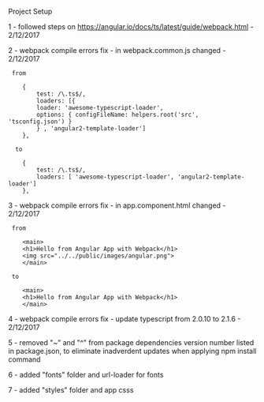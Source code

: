 
Project Setup 

1 -
    followed steps on https://angular.io/docs/ts/latest/guide/webpack.html - 2/12/2017

2 - 
    webpack compile errors fix - in webpack.common.js changed - 2/12/2017
      
     from

        {
            test: /\.ts$/,
            loaders: [{
            loader: 'awesome-typescript-loader',
            options: { configFileName: helpers.root('src', 'tsconfig.json') }
            } , 'angular2-template-loader']
        },

      to 

        {
            test: /\.ts$/,
            loaders: [ 'awesome-typescript-loader', 'angular2-template-loader']
        },
      
 3 - 
     webpack compile errors fix - in app.component.html changed - 2/12/2017
    
     from

        <main>
        <h1>Hello from Angular App with Webpack</h1>
        <img src="../../public/images/angular.png">
        </main>

     to 

        <main>
        <h1>Hello from Angular App with Webpack</h1>
        </main>


4 -
    webpack compile errors fix - update typescript from 2.0.10 to 2.1.6 - 2/12/2017


5 -
    removed "~" and "^" from package dependencies version number listed in package.json, to eliminate inadverdent updates when applying
    npm install command 

6 -
    added "fonts" folder and url-loader for fonts 

7 -
    added "styles" folder and app csss 
